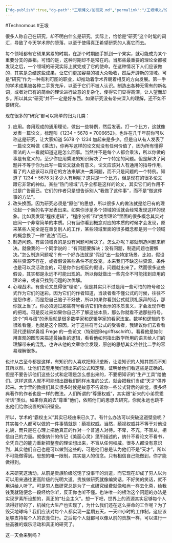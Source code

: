 ```yaml
---
{"dg-publish":true,"dg-path":"王垠博文/论研究.md","permalink":"/王垠博文/论研究/","created":"2023-08-29T16:08:17.000+08:00","updated":"2023-12-12T14:38:19.083+08:00"}
---
```


#Technomous #王垠

很多人称自己在研究，却不明白什么是研究。实际上，恰恰是“研究”这个时髦的词汇，导致了今天学术界的堕落，以至于使得真正希望研究的人离它而去。

每个领域都有它硕果累累的时期，在那个时期随手抓到一个果实，就可能成为某个重要分支的鼻祖。可惜的是，这种时期却不是常在的。当那些最重要的理论全都被发现之后，一个领域的研究实际上就完成了它的使命。在这种情况下人们应该做的，其实是总结这些成果，让它们更加容易的被大众吸收，然后开辟新的领域。可是“研究”作为一种有利可图的职业，却推动着学术界朝着相反的方向发展。第一手的学术成果被各种二手货充斥，以至于它们不被人认识。制造出各种无需有的新名词，或者对已有的简单的理论进行故意的复杂化，使得它们显得高深，让人望而却步。所以其实“研究”并不一定是好东西。如果研究没有带来深入的理解，还不如不要研究。

现在很多的“研究”都可以简单的归为几类：

1. 应用。套用现成的通用理论，做出一些特例，然后发表。打一个比方，这就像发表一篇论文，标题叫《1234 `*` 5678 = 7006652》。也许在几千年前你可以称这是研究，让大家知道 5678 个 1234 加起来是多少。但是自从有人发表了一篇论文叫做《乘法》，你再写这样的论文就没有任何价值了，因为所有懂得乘法的人一看就知道这是怎么回事。当然并不是每个人都会乘法，所以你做的事是有意义的，至少你应用乘法的知识解决了一个特定的问题。但是解决了问题并不等于你为此写一篇论文就会有意义。论文应该对人有通用的指导作用，看了的人应该可以用它的方法来解决一类问题，而不只是问题的一个特例。知道了 1234 `*` 5678 对多少人有用呢？这只是一个比方，但是现在的很多论文跟它非常的神似。某些“热门领域”几乎全都是这样的论文，其实它们的作用不过是广告而已。它们的作者只是想告诉别人“我做了这件事”，而不是“做这件事的方法”。
2. 改头换面。因为研究必须是“原创”的思想，所以很多人的做法就是给已有的理论起一个新的名字发表出来。如果你涉足多个领域的话就会经常发现这样的现象。比如我发现“程序逻辑”，“程序分析”和“类型理论”里面的很多概念其实对应同一个非常简单的本质。只有当你看到概念对应的本质的时候才会发现，原来某些人完全是在重复别人的工作，某些领域里面的很多概念都是另一个领域的概念换了一种“说法”而已。
3. 制造问题。有些领域真的是没有问题可解决了。怎么办呢？那就制造问题来解决。就像我的一个同学说的：“有问题要解决；没有问题，制造问题也要解决。”怎么制造问题呢？有一个好办法就是“假设”出一些特定场景。比如，假设某些资源不存在，或者假设某些条件不能改变。本来我们不缺这些资源，条件也是可以灵活改变的，可是你作出相反的假设，问题就出来了。然而很多这些假设，其实都是永远不可能出现的。所以你就做出一些完全不可能找到应用的理论来，或者只找到问题的次优解。
4. 心理战术。有些论文显得很“理论”，但是其实只不过是用一些可怕的符号和公式作为它们的迷彩。因为它们的作者知道，当读者看不懂公式的时候，往往不是怨作者，而是怨自己脑子不好使，所以如果你看到公式就顶礼膜拜的话，那你就上当了。你必须透过那些符号看清它们所表示的本质含义，才会发现作者的把戏。可是反过来如果你自己不了解这些本质，那么你就看不透那些符号。这个“鸡与蛋”的矛盾就是很多数学家和逻辑学家的看家法宝。数学和逻辑的书很难看懂，也就是这个原因。对于这些符号公式的受害者，我建议你们去看看现代逻辑学鼻祖 Frege 的一些论文（特别是Begriffsschrift）。看看他是如何用直观的图形来描述最抽象的逻辑，看看他如何指出数学所用的语言给人们的理解带来的混乱。也许从他的文章你会发现，原创的思想其实往往比二手的容易理解很多。

也许从古至今都是这样，有知识的人喜欢把知识垄断，让没知识的人知其然而不知其所以然。让他们去套用我们想出来的公式和定理，证明给他们看这些是正确的。但是不要告诉他们这些公式和定理是怎么想出来的，不要把知识的“生产工具”给他们。这样这些人就不可能想出跟我们同样水准的公式，就会把我们当成“天才”供养起来。大学里的教授们其实很多时候是故意不告诉你一些公式背后的直觉。很多经典著作的作者也是一样的做法。人们所谓的“尊重权威”，其实跟“新来的小弟乖乖听话”类似。如果你真的去“尊重”他们，依照他们的思想去研究，你就永远也跳不出他们给你设置的知识壁垒。

所以，学术的“霸权主义”其实已经由来已久了。有什么办法可以突破这道壁垒呢？其实每个人都可以做的一件事情就是：藐视权威。当然，藐视权威并不等于对他没礼貌，而只是在心理上把他真正的作对一个普通人对待。不卑，不亢，不盲从，相信自己的力量。就像纳什的传记《美丽心灵》里所描述的，纳什不看论文不看书，全凭自己的能力重新把整套的理论想出来，不盲从任何权威。很多人都没有意识到，其实他们自己也是可以做到这些的，可是他们总是认为他们不是“天才”，所以不可能做得到。思想的唯一限制，其实是人的信念。只有相信自己能做到，你才能做得到。

本来研究这活动，从前是贵族阶级吃饱了没事干的消遣，而它现在却成了穷人以为可以用来通往更高阶级的光明大道。贵族做研究就像编笑话，不好笑的笑话，就不用讲给人听了。可是穷人做研究总是为了一点研究经费就像和尚一样去化斋，给我钱我就随便念一段经给你听，反正你也听不懂。也许唯一的根治这个问题的办法是实现罗素所设想的，真正的“社会主义”。想一下吧，世界上的资源其实足够每个人活得好好的了，机械化大生产也实现了，为什么我们还在这么拼命的工作呢？为了毁灭地球吗？我们应该对每个人都实现一星期五天，一天四小时的工作制，这应该足够支持每个人的衣食住行。之后每个人就都可以像从前的贵族一样，可以进行一些高雅的娱乐活动和真正的研究了。

这一天会来到吗？